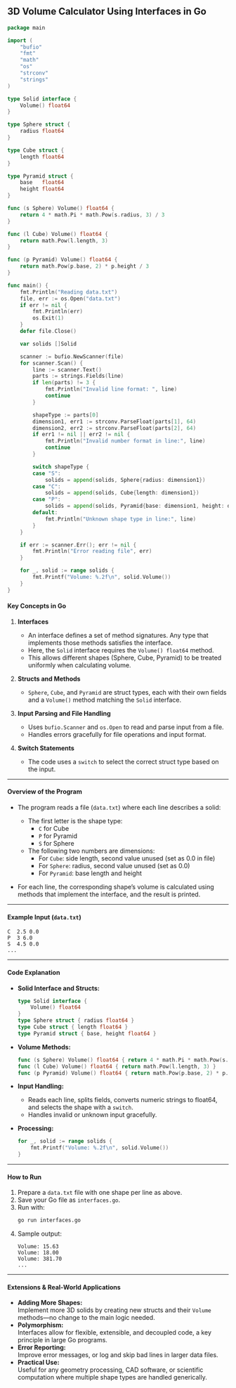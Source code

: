 ## **3D Volume Calculator Using Interfaces in Go**

```go
package main

import (
	"bufio"
	"fmt"
	"math"
	"os"
	"strconv"
	"strings"
)

type Solid interface {
	Volume() float64
}

type Sphere struct {
	radius float64
}

type Cube struct {
	length float64
}

type Pyramid struct {
	base   float64
	height float64
}

func (s Sphere) Volume() float64 {
	return 4 * math.Pi * math.Pow(s.radius, 3) / 3
}

func (l Cube) Volume() float64 {
	return math.Pow(l.length, 3)
}

func (p Pyramid) Volume() float64 {
	return math.Pow(p.base, 2) * p.height / 3
}

func main() {
	fmt.Println("Reading data.txt")
	file, err := os.Open("data.txt")
	if err != nil {
		fmt.Println(err)
		os.Exit(1)
	}
	defer file.Close()

	var solids []Solid

	scanner := bufio.NewScanner(file)
	for scanner.Scan() {
		line := scanner.Text()
		parts := strings.Fields(line)
		if len(parts) != 3 {
			fmt.Println("Invalid line format: ", line)
			continue
		}

		shapeType := parts[0]
		dimension1, err1 := strconv.ParseFloat(parts[1], 64)
		dimension2, err2 := strconv.ParseFloat(parts[2], 64)
		if err1 != nil || err2 != nil {
			fmt.Println("Invalid number format in line:", line)
			continue
		}

		switch shapeType {
		case "S":
			solids = append(solids, Sphere{radius: dimension1})
		case "C":
			solids = append(solids, Cube{length: dimension1})
		case "P":
			solids = append(solids, Pyramid{base: dimension1, height: dimension2})
		default:
			fmt.Println("Unknown shape type in line:", line)
		}
	}

	if err := scanner.Err(); err != nil {
		fmt.Println("Error reading file", err)
	}

	for _, solid := range solids {
		fmt.Printf("Volume: %.2f\n", solid.Volume())
	}
}
```

#### **Key Concepts in Go**

1. **Interfaces**
   - An interface defines a set of method signatures. Any type that implements those methods satisfies the interface.
   - Here, the `Solid` interface requires the `Volume() float64` method.
   - This allows different shapes (Sphere, Cube, Pyramid) to be treated uniformly when calculating volume.

2. **Structs and Methods**
   - `Sphere`, `Cube`, and `Pyramid` are struct types, each with their own fields and a `Volume()` method matching the `Solid` interface.

3. **Input Parsing and File Handling**
   - Uses `bufio.Scanner` and `os.Open` to read and parse input from a file.
   - Handles errors gracefully for file operations and input format.

4. **Switch Statements**
   - The code uses a `switch` to select the correct struct type based on the input.

---

#### **Overview of the Program**

- The program reads a file (`data.txt`) where each line describes a solid:
  - The first letter is the shape type:  
    - `C` for Cube  
    - `P` for Pyramid  
    - `S` for Sphere  
  - The following two numbers are dimensions:
    - For `Cube`: side length, second value unused (set as 0.0 in file)
    - For `Sphere`: radius, second value unused (set as 0.0)
    - For `Pyramid`: base length and height

- For each line, the corresponding shape’s volume is calculated using methods that implement the interface, and the result is printed.

---

#### **Example Input (`data.txt`)**

```
C  2.5 0.0
P  3 6.0
S  4.5 0.0
...
```

---

#### **Code Explanation**

- **Solid Interface and Structs:**
  ```go
  type Solid interface {
      Volume() float64
  }
  type Sphere struct { radius float64 }
  type Cube struct { length float64 }
  type Pyramid struct { base, height float64 }
  ```

- **Volume Methods:**
  ```go
  func (s Sphere) Volume() float64 { return 4 * math.Pi * math.Pow(s.radius, 3) / 3 }
  func (l Cube) Volume() float64 { return math.Pow(l.length, 3) }
  func (p Pyramid) Volume() float64 { return math.Pow(p.base, 2) * p.height / 3 }
  ```

- **Input Handling:**
  - Reads each line, splits fields, converts numeric strings to float64, and selects the shape with a `switch`.
  - Handles invalid or unknown input gracefully.

- **Processing:**
  ```go
  for _, solid := range solids {
      fmt.Printf("Volume: %.2f\n", solid.Volume())
  }
  ```

---

#### **How to Run**

1. Prepare a `data.txt` file with one shape per line as above.
2. Save your Go file as `interfaces.go`.
3. Run with:
   ```bash
   go run interfaces.go
   ```
4. Sample output:
   ```
   Volume: 15.63
   Volume: 18.00
   Volume: 381.70
   ...
   ```

---

#### **Extensions & Real-World Applications**

- **Adding More Shapes:**  
  Implement more 3D solids by creating new structs and their `Volume` methods—no change to the main logic needed.
- **Polymorphism:**  
  Interfaces allow for flexible, extensible, and decoupled code, a key principle in large Go programs.
- **Error Reporting:**  
  Improve error messages, or log and skip bad lines in larger data files.
- **Practical Use:**  
  Useful for any geometry processing, CAD software, or scientific computation where multiple shape types are handled generically.
